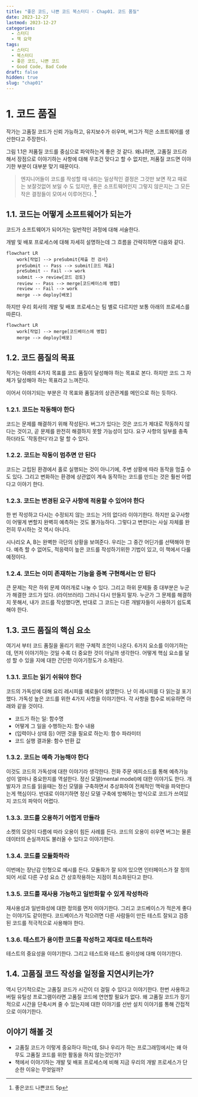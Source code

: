 ```yaml
---
title: "좋은 코드, 나쁜 코드 북스터디 - Chap01. 코드 품질"
date: 2023-12-27
lastmod: 2023-12-27
categories:
  - 스터디
  - 책 요약
tags:
  - 스터디
  - 북스터디
  - 좋은 코드, 나쁜 코드
  - Good Code, Bad Code
draft: false
hidden: true
slug: "chap01"
---
```


# 1. 코드 품질

작가는 고품질 코드가 신뢰 가능하고, 유지보수가 쉬우며, 버그가 적은 소프트웨어를 생산한다고 주장한다.

그림 1.1은 저품질 코드를 중심으로 파악하는게 좋은 것 같다. 왜냐하면, 고품질 코드라 해서 장점으로 이야기하는 사항에 대해 무조건 맞다고 할 수 없지만, 저품질 코드면 이야기한 부분이 대부분 맞기 때문이다.

> 엔지니어들이 코드를 작성할 때 내리는 일상적인 결정은 그것만 보면 작고 때로는 보잘것없어 보일 수 도 있지만, 좋은 소프트웨어인지 그렇지 않은지는 그 모든 작은 결정들이 모여서 이루어진다. [^1]

[^1]: 좋은코드 나쁜코드 5p

## 1.1. 코드는 어떻게 소프트웨어가 되는가

코드가 소프트웨어가 되어가는 일반적인 과정에 대해 서술한다.

개발 및 배포 프로세스에 대해 자세히 설명하는데 그 흐름을 간략히하면 다음와 같다.

```mermaid
flowchart LR
	work[작업] --> preSubmit{제출 전 검사}
	preSubmit -- Pass --> submit[코드 제출]
	preSubmit -- Fail --> work
	submit --> review{코드 검토}
	review -- Pass --> merge[코드베이스에 병합]
	review -- Fail --> work
	merge --> deploy[배포]
```

하지만 우리 회사의 개발 및 배포 프로세스는 팀 별로 다르지만 보통 아래의 프로세스를 따른다.

```mermaid
flowchart LR
	work[작업] --> merge[코드베이스에 병합]
	merge --> deploy[배포]
```

## 1.2. 코드 품질의 목표

작가는 아래의 4가지 목표를 코드 품질이 달성해야 하는 목표로 본다. 하지만 코드 그 자체가 달성해야 하는 목표라고 느껴진다.

이어서 이야기되는 부분은 각 목표와 품질과의 상관관계를 메인으로 하는 듯하다.

### 1.2.1. 코드는 작동해야 한다

코드는 문제를 해결하기 위해 작성된다. 버그가 있다는 것은 코드가 제대로 작동하지 않다는 것이고, 곧 문제를 완전히 해결하지 못할 가능성이 있다.
요구 사항의 일부를 충족하더라도 '작동한다'라고 말 할 수 있다.

### 1.2.2. 코드는 작동이 멈추면 안 된다

코드는 고립된 환경에서 홀로 실행되는 것이 아니기에, 주변 상황에 따라 동작을 멈출 수도 있다. 그리고 변화하는 환경에 상관없이 계속 동작하는 코드를 만드는 것은 훨씬 어렵다고 이야기 한다.

### 1.2.3. 코드는 변경된 요구 사항에 적응할 수 있어야 한다

한 번 작성하고 다시는 수정되지 않는 코드는 거의 없다라 이야기한다. 하지만 요구사항이 어떻게 변할지 완벽히 예측하는 것도 불가능하다. 그렇다고 변한다는 사실 자체를 완전히 무시하는 것 역시 아니다.

시나리오 A, B는 완벽한 극단의 상황을 보여준다. 우리는 그 중간 어딘가를 선택해야 한다.
예측 할 수 없어도, 적응력이 높은 코드를 작성하기위한 기법이 있고, 이 책에서 다룰 예정이다.

### 1.2.4. 코드는 이미 존재하는 기능을 중복 구현해서는 안 된다

큰 문제는 작은 하위 문제 여러개로 나눌 수 있다. 그리고 하위 문제들 중 대부분은 누군가 해결한 코드가 있다. (라이브러리) 그러니 다시 만들지 말자.
누군가 그 문제를 해결하지 못해서, 내가 코드를 작성했다면, 반대로 그 코드는 다른 개발자들이 사용하기 쉽도록해야 한다.

## 1.3. 코드 품질의 핵심 요소

여기서 부터 코드 품질을 올리기 위한 구체적 조언이 나온다.
6가지 요소를 이야기하는데, 먼저 이야기하는 것일 수록 더 중요한 것이 아닐까 생각한다.
어떻게 핵심 요소를 달성 할 수 있을 지에 대한 간단한 이야기정도가 소개된다.

### 1.3.1. 코드는 읽기 쉬워야 한다

코드의 가독성에 대해 요리 레시피를 예로들어 설명한다. 난 이 레시피를 다 읽는걸 포기했다.
가독성 높은 코드를 위한 4가지 사항을 이야기한다. 각 사항을 함수로 비유하면 아래와 같을 것이다.

- 코드가 하는 일: 함수명
- 어떻게 그 일을 수행하는지: 함수 내용
- (입력이나 상태 등) 어떤 것을 필요로 하는지: 함수 파라미터
- 코드 실행 결과물: 함수 반환 값

### 1.3.2. 코드는 예측 가능해야 한다

이것도 코드의 가독성에 대한 이야기라 생각한다.
전화 주문 에피소드를 통해 예측가능성이 얼마나 중요한지를 역설한다.
정신 모델(mental model)에 대한 이야기도 한다.
개발자가 코드를 읽을때는 정신 모델을 구축하면서 추상화하여 전체적인 맥락을 파악한다는게 핵심이다.
반대로 이야기하면 정신 모델 구축에 방해하는 방식으로 코드가 쓰여있지 코드의 파악이 어렵다.

### 1.3.3. 코드를 오용하기 어렵게 만들라

소켓의 모양이 다름에 따라 오용이 힘든 사례를 든다.
코드의 오용이 쉬우면 버그는 물론 데이터의 손실까지도 불러올 수 있다고 이야기한다.

### 1.3.4. 코드를 모듈화하라

이번에는 장난감 인형으로 예시를 든다.
모듈화가 잘 되어 있으면 인터페이스가 잘 정의되어 서로 다른 구성 요소 간 상호작용하는 지점이 최소화된다고 한다.

### 1.3.5. 코드를 재사용 가능하고 일반화할 수 있게 작성하라

재사용성과 일반화성에 대한 정의를 먼저 이야기한다. 그리고 코드베이스가 적은게 좋다는 이야기도 같이한다.
코드베이스가 적으려면 다른 사람들이 만든 테스트 잘되고 검증된 코드를 적극적으로 사용해야 한다.

### 1.3.6. 테스트가 용이한 코드를 작성하고 제대로 테스트하라

테스트의 중요성을 이야기한다. 그리고 테스트와 테스트 용이성에 대해 이야기한다.

## 1.4. 고품질 코드 작성을 일정을 지연시키는가?

역시 단기적으로는 고품질 코드가 시간이 더 걸릴 수 있다고 이야기한다.
한번 사용하고 버릴 유틸성 프로그램이라면 고품질 코드에 연연할 필요가 없다.
왜 고품질 코드가 장기적으로 시간을 단축시켜 줄 수 있는지에 대한 이야기를 선반 설치 이야기를 통해 간접적으로 이야기한다.

## 이야기 해볼 것

- 고품질 코드가 이렇게 중요하다 하는데, SI나 우리가 하는 프로그래밍에서는 왜 아무도 고품질 코드를 위한 활동을 하지 않는것인가?
- 책에서 이야기하는 개발 및 배포 프로세스에 비해 지금 우리의 개발 프로세스가 단순한 이유는 무엇일까?
